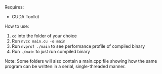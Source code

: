 Requires:
* CUDA Toolkit

How to use:
1. `cd` into the folder of your choice
1. Run `nvcc main.cu -o main`
1. Run `nvprof ./main` to see performance profile of compiled binary
1. Run `./main` to just run compiled binary

Note:
Some folders will also contain a main.cpp file showing how the same program can be written in a serial, single-threaded manner.